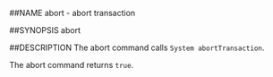 ##NAME
  abort - abort transaction

##SYNOPSIS
  abort

##DESCRIPTION
  The abort command calls `System abortTransaction`.

  The abort command returns `true`.
